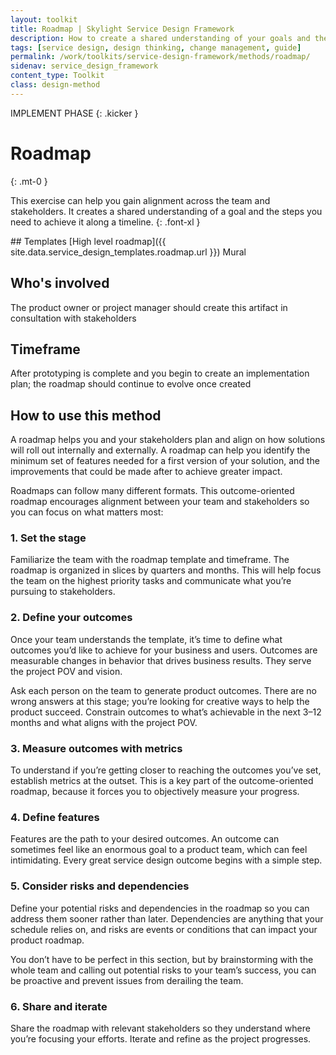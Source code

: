 ```yaml
---
layout: toolkit
title: Roadmap | Skylight Service Design Framework
description: How to create a shared understanding of your goals and the steps you need to achieve it along a timeline.
tags: [service design, design thinking, change management, guide]
permalink: /work/toolkits/service-design-framework/methods/roadmap/
sidenav: service_design_framework
content_type: Toolkit
class: design-method
---
```


IMPLEMENT PHASE
{: .kicker }

# Roadmap
{: .mt-0 }

This exercise can help you gain alignment across the team and stakeholders. It creates a shared understanding of a goal and the steps you need to achieve it along a timeline.
{: .font-xl }

<div class="callout--tip callout--summary" markdown="1">
## Templates
[High level roadmap]({{ site.data.service_design_templates.roadmap.url }}) <span class="badge badge-sub">Mural</span>

## Who's involved
The product owner or project manager should create this artifact in consultation with stakeholders

## Timeframe
After prototyping is complete and you begin to create an implementation plan; the roadmap should continue to evolve once created
</div>

## How to use this method

A roadmap helps you and your stakeholders plan and align on how solutions will roll out internally and externally. A roadmap can help you identify the minimum set of features needed for a first version of your solution, and the improvements that could be made after to achieve greater impact.

Roadmaps can follow many different formats. This outcome-oriented roadmap encourages alignment between your team and stakeholders so you can focus on what matters most:

### 1. Set the stage

Familiarize the team with the roadmap template and timeframe. The roadmap is organized in slices by quarters and months. This will help focus the team on the highest priority tasks and communicate what you’re pursuing to stakeholders.

### 2. Define your outcomes

Once your team understands the template, it’s time to define what outcomes you’d like to achieve for your business and users. Outcomes are measurable changes in behavior that drives business results. They serve the project POV and vision.

Ask each person on the team to generate product outcomes. There are no wrong answers at this stage; you’re looking for creative ways to help the product succeed. Constrain outcomes to what’s achievable in the next 3–12 months and what aligns with the project POV.

### 3. Measure outcomes with metrics

To understand if you’re getting closer to reaching the outcomes you’ve set, establish metrics at the outset. This is a key part of the outcome-oriented roadmap, because it forces you to objectively measure your progress.

### 4. Define features

Features are the path to your desired outcomes. An outcome can sometimes feel like an enormous goal to a product team, which can feel intimidating. Every great service design outcome begins with a simple step.

### 5. Consider risks and dependencies

Define your potential risks and dependencies in the roadmap so you can address them sooner rather than later. Dependencies are anything that your schedule relies on, and risks are events or conditions that can impact your product roadmap.

You don’t have to be perfect in this section, but by brainstorming with the whole team and calling out potential risks to your team’s success, you can be proactive and prevent issues from derailing the team.

### 6. Share and iterate

Share the roadmap with relevant stakeholders so they understand where you’re focusing your efforts. Iterate and refine as the project progresses.

